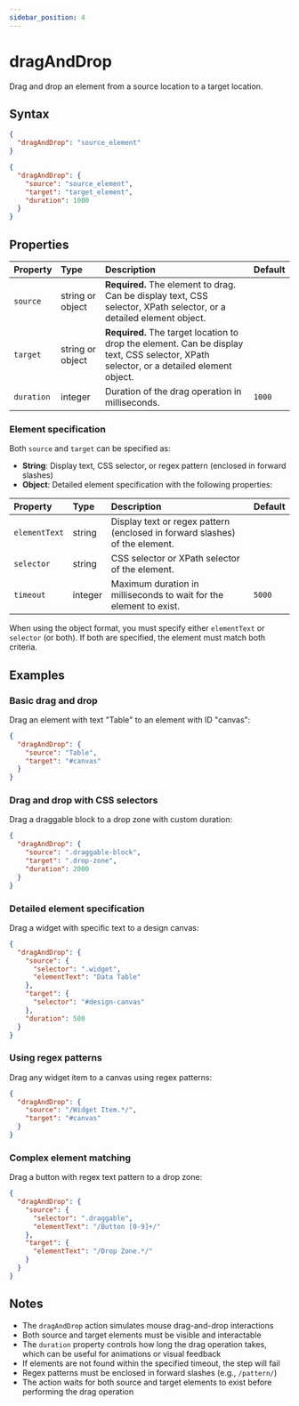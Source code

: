 ```yaml
---
sidebar_position: 4
---
```


# dragAndDrop

Drag and drop an element from a source location to a target location.

## Syntax

```json
{
  "dragAndDrop": "source_element"
}
```

```json
{
  "dragAndDrop": {
    "source": "source_element",
    "target": "target_element",
    "duration": 1000
  }
}
```

## Properties

| Property | Type | Description | Default |
| :-- | :-- | :-- | :-- |
| `source` | string or object | **Required.** The element to drag. Can be display text, CSS selector, XPath selector, or a detailed element object. | |
| `target` | string or object | **Required.** The target location to drop the element. Can be display text, CSS selector, XPath selector, or a detailed element object. | |
| `duration` | integer | Duration of the drag operation in milliseconds. | `1000` |

### Element specification

Both `source` and `target` can be specified as:

- **String**: Display text, CSS selector, or regex pattern (enclosed in forward slashes)
- **Object**: Detailed element specification with the following properties:

| Property | Type | Description | Default |
| :-- | :-- | :-- | :-- |
| `elementText` | string | Display text or regex pattern (enclosed in forward slashes) of the element. | |
| `selector` | string | CSS selector or XPath selector of the element. | |
| `timeout` | integer | Maximum duration in milliseconds to wait for the element to exist. | `5000` |

When using the object format, you must specify either `elementText` or `selector` (or both). If both are specified, the element must match both criteria.

## Examples

### Basic drag and drop

Drag an element with text "Table" to an element with ID "canvas":

```json
{
  "dragAndDrop": {
    "source": "Table",
    "target": "#canvas"
  }
}
```

### Drag and drop with CSS selectors

Drag a draggable block to a drop zone with custom duration:

```json
{
  "dragAndDrop": {
    "source": ".draggable-block",
    "target": ".drop-zone",
    "duration": 2000
  }
}
```

### Detailed element specification

Drag a widget with specific text to a design canvas:

```json
{
  "dragAndDrop": {
    "source": {
      "selector": ".widget",
      "elementText": "Data Table"
    },
    "target": {
      "selector": "#design-canvas"
    },
    "duration": 500
  }
}
```

### Using regex patterns

Drag any widget item to a canvas using regex patterns:

```json
{
  "dragAndDrop": {
    "source": "/Widget Item.*/",
    "target": "#canvas"
  }
}
```

### Complex element matching

Drag a button with regex text pattern to a drop zone:

```json
{
  "dragAndDrop": {
    "source": {
      "selector": ".draggable",
      "elementText": "/Button [0-9]+/"
    },
    "target": {
      "elementText": "/Drop Zone.*/"
    }
  }
}
```

## Notes

- The `dragAndDrop` action simulates mouse drag-and-drop interactions
- Both source and target elements must be visible and interactable
- The `duration` property controls how long the drag operation takes, which can be useful for animations or visual feedback
- If elements are not found within the specified timeout, the step will fail
- Regex patterns must be enclosed in forward slashes (e.g., `/pattern/`)
- The action waits for both source and target elements to exist before performing the drag operation